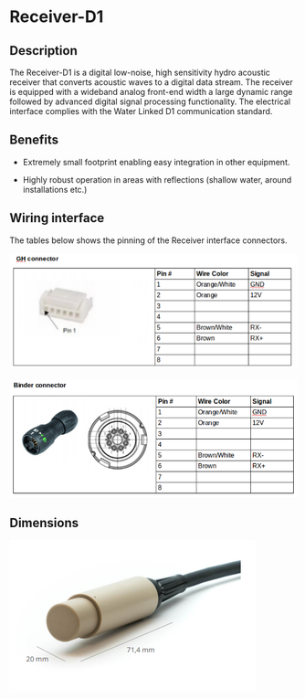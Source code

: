 # Receiver-D1

## Description

The Receiver-D1 is a digital low-noise, high sensitivity hydro acoustic receiver that converts acoustic waves to a digital data stream. The receiver is equipped with a wideband analog front-end width a large dynamic range followed by advanced digital signal processing functionality. The electrical interface complies with the Water Linked D1 communication standard.

## Benefits

* Extremely small footprint enabling easy integration in other equipment.

* Highly robust operation in areas with reflections (shallow water, around installations etc.)

## Wiring interface

The tables below shows the pinning of the Receiver interface connectors.

![receiver_connector_gh](img/receiver_connector_gh.png)

![receiver_connector_binder](img/receiver_connector_binder.png)

## Dimensions

![receiver_dimensions](img/receiver_dimensions.png)